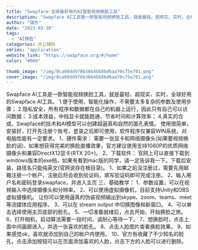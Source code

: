 ```yaml
---
title: "Swapface-全球最好用的AI智能视频换脸工具"
description: "Swapface AI工具是一款智能视频换脸工具，就是最轻、超现实、实时，全球好用的Swapface AI工具。 1.便"
author: "瑞东"
date: "2023-03-30"
tags:
  - "AI换脸"
categories: 办公辅助
series: "application"
website_link: "https://swapface.org/#/home"
color: "#666"

thumb_image: "/img/8ca08dd970b3664bb8bd6aa70c75e701.png"
cover_image: "/img/8ca08dd970b3664bb8bd6aa70c75e701.png"
---
```


Swapface AI工具是一款智能视频换脸工具，就是最轻、超现实、实时，全球好用的Swapface AI工具。 1.便于使用，智能化操作，不需要太多复杂的参数及使用步骤； 2.隐私安全，所有程序和数据都在自己的机器上运行，因此只有自己可以访问数据； 3.成本效益，中档显卡就能跑通，节省时间和计算效率； 4.真实的合成，Swapface的技术和AI模型可以创建超逼真和自然的面孔表情。 使用很简单，安装好，打开先注册个账号，登录之后即可使用，软件程序仅兼容WIN系统，对电脑性能有一定要求。  1、硬件需求： 需要一张显卡和网络摄像头(如果要视频换脸的话)，如果想获得完美的换脸直播效果，官方建议使用支持1080P的优质网络摄像头和兼容DirectX12显卡(RTX 20+)。  2、下载软件： 官网上可以直接下载到windows版本的exe档，如果有看到mac版的同学，请一定告诉我一下。下载后安装，路径名只能纯英文(官网说存在根目录)。  1、如果之前没注册过，需要先用邮箱注册一个帐户，注册后将会收到验证码，填写验证码即可完成注册。   2、输入用户名和密码登录swapface，并进入主页   三、基础教学： 1、参数设置，可以在视频输入中选择摄像头和分辨率。   2、可以使用虚拟摄像机，目前支持Unity和OBS虚拟摄像机。 让你可以使用逼真的伪装视频输出到skype、zoom、teams、meet等流媒体应用程序。   3、可以在 stream output 中切换图像和新窗口。  4、可以单击选择使用主页底部的脸孔。   5、一切准备就绪后，点击开始，开始换脸之旅。  6、打开相机，启动算法需要一段时间，请耐心等待一下。  7、想换脸时，点击上面中间画廊进入，并选一张喜欢的脸孔。 8、点击人脸图片查看换脸效果。 9、如果感觉ok，喜欢就添加到自己的帐户内使用。 10、官方有收藏了不少知名的脸孔，点击添加按钮可以在页面添加喜欢的人脸，点击下方的人脸可以进行删除。 
